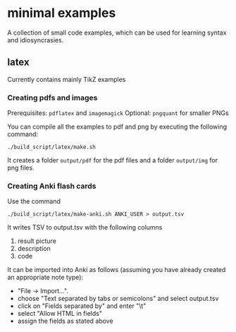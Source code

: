 # minimal examples

A collection of small code examples, which can be used for learning syntax and idiosyncrasies.

## latex

Currently contains mainly TikZ examples

### Creating pdfs and images

Prerequisites: `pdflatex` and `imagemagick`
Optional: `pngquant` for smaller PNGs

You can compile all the examples to pdf and png by executing the following command:

```
./build_script/latex/make.sh
```

It creates a folder `output/pdf` for the pdf files and a folder `output/img` for png files.

### Creating Anki flash cards

Use the command

```
./build_script/latex/make-anki.sh ANKI_USER > output.tsv
```

It writes TSV to output.tsv with the following columns 
1. result picture
2. description
3. code

It can be imported into Anki as follows (assuming you have already created an appropriate note type):

- "File -> Import...". 
- choose "Text separated by tabs or semicolons" and select output.tsv
- click on "Fields separated by" and enter "\t"
- select "Allow HTML in fields"
- assign the fields as stated above

